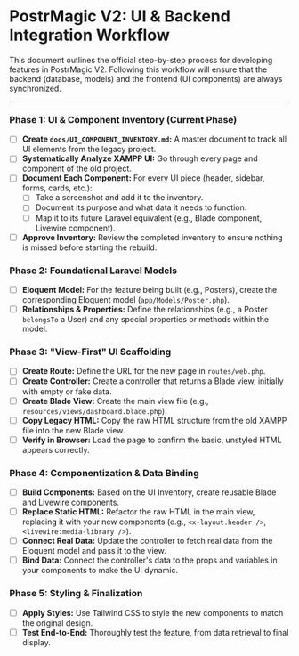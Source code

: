 # PostrMagic V2: UI & Backend Integration Workflow

This document outlines the official step-by-step process for developing features in PostrMagic V2. Following this workflow will ensure that the backend (database, models) and the frontend (UI components) are always synchronized.

---

### **Phase 1: UI & Component Inventory (Current Phase)**
*   [ ] **Create `docs/UI_COMPONENT_INVENTORY.md`:** A master document to track all UI elements from the legacy project.
*   [ ] **Systematically Analyze XAMPP UI:** Go through every page and component of the old project.
*   [ ] **Document Each Component:** For every UI piece (header, sidebar, forms, cards, etc.):
    *   [ ] Take a screenshot and add it to the inventory.
    *   [ ] Document its purpose and what data it needs to function.
    *   [ ] Map it to its future Laravel equivalent (e.g., Blade component, Livewire component).
*   [ ] **Approve Inventory:** Review the completed inventory to ensure nothing is missed before starting the rebuild.

### **Phase 2: Foundational Laravel Models**
*   [ ] **Eloquent Model:** For the feature being built (e.g., Posters), create the corresponding Eloquent model (`app/Models/Poster.php`).
*   [ ] **Relationships & Properties:** Define the relationships (e.g., a Poster `belongsTo` a User) and any special properties or methods within the model.

### **Phase 3: "View-First" UI Scaffolding**
*   [ ] **Create Route:** Define the URL for the new page in `routes/web.php`.
*   [ ] **Create Controller:** Create a controller that returns a Blade view, initially with empty or fake data.
*   [ ] **Create Blade View:** Create the main view file (e.g., `resources/views/dashboard.blade.php`).
*   [ ] **Copy Legacy HTML:** Copy the raw HTML structure from the old XAMPP file into the new Blade view.
*   [ ] **Verify in Browser:** Load the page to confirm the basic, unstyled HTML appears correctly.

### **Phase 4: Componentization & Data Binding**
*   [ ] **Build Components:** Based on the UI Inventory, create reusable Blade and Livewire components.
*   [ ] **Replace Static HTML:** Refactor the raw HTML in the main view, replacing it with your new components (e.g., `<x-layout.header />`, `<livewire:media-library />`).
*   [ ] **Connect Real Data:** Update the controller to fetch real data from the Eloquent model and pass it to the view.
*   [ ] **Bind Data:** Connect the controller's data to the props and variables in your components to make the UI dynamic.

### **Phase 5: Styling & Finalization**
*   [ ] **Apply Styles:** Use Tailwind CSS to style the new components to match the original design.
*   [ ] **Test End-to-End:** Thoroughly test the feature, from data retrieval to final display.
